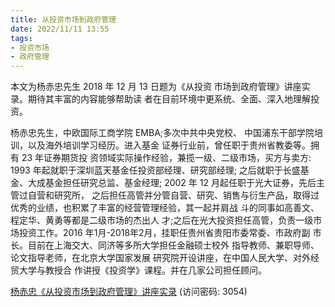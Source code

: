 ```yaml
---
title: 从投资市场到政府管理
date: 2022/11/11 13:55
tags:
- 投资市场
- 政府管理
---
```

本文为杨赤忠先生 2018 年 12 月 13 日题为《从投资 市场到政府管理》讲座实录。期待其丰富的内容能够帮助读 者在目前环境中更系统、全面、深入地理解投资。
<!-- more -->
杨赤忠先生，中欧国际工商学院 EMBA;多次中共中央党校、 中国浦东干部学院培训，以及海外培训学习经历。进入基金 证券行业前，曾任职于贵州省教委等。拥有 23 年证券期货投 资领域实际操作经验，兼揽一级、二级市场，买方与卖方: 1993 年起就职于深圳蓝天基金任投资部经理、研究部经理; 之后就职于长盛基金、大成基金担任研究总监、基金经理; 2002 年 12 月起任职于光大证券，先后主管过自营和研究所， 之后担任高管并分管自营、研究、销售与衍生产品，取得过 优秀的业绩，也积累了丰富的经营管理经验，其一起并肩战 斗的同事如高善文、程定华、黄勇等都是二级市场的杰出人 才;之后在光大投资担任高管，负责一级市场投资工作。2016 年1月-2018年2月，挂职任贵州省贵阳市委常委、市政府副 市长。目前在上海交大、同济等多所大学担任金融硕士校外 指导教师、兼职导师、论文指导老师，在北京大学国家发展 研究院开设讲座，在中国人民大学、对外经贸大学与教授合 作讲授《投资学》课程。并在几家公司担任顾问。

[杨赤忠《从投资市场到政府管理》讲座实录](https://url12.ctfile.com/f/3948612-722537531-99ba47?p=3054)
(访问密码: 3054)

